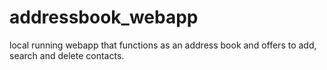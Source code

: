 # addressbook_webapp
local running webapp that functions as an address book and offers to add, search and delete contacts.
